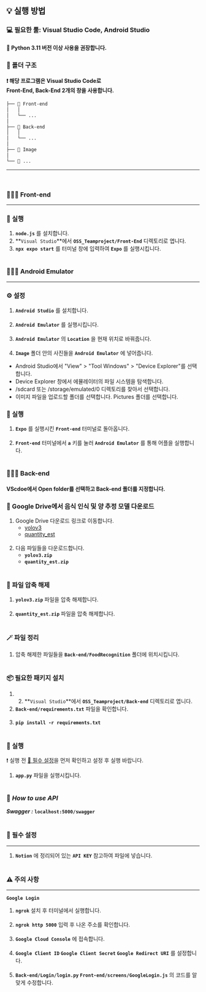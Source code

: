 ## 💡 실행 방법

### 💻 필요한 툴: Visual Studio Code, Android Studio

#### 🐍 Python 3.11 버전 이상 사용을 권장합니다.

### 📁 폴더 구조
#### ❗ 해당 프로그램은 Visual Studio Code로 <br> Front-End, Back-End 2개의 창을 사용합니다.

```bash
├── 📁 Front-end
│   │
│   └── ...
│
├── 📁 Back-end
│   │
│   └── ...
│   
├── 📁 Image
│   
└── 📁 ...
```
***
<br>

### 🧑🏼‍🍳 Front-end
* * *

### 🚀 실행
1. **`node.js`** 를 설치합니다.
2. **`Visual Studio`**에서 **`OSS_Teamproject/Front-End`** 디렉토리로 엽니다.
3. **`npx expo start`** 를 터미널 창에 입력하여 **`Expo`** 를 실행시킵니다.
<br><br>

### 🧑🏼‍🍳 Android Emulator
* * *

### ⚙ 설정
1. **`Android Studio`** 를 설치합니다. <br><br>
2. **`Android Emulator`** 를 실행시킵니다. <br><br>
3. **`Android Emulator`** 의 **`Location`** 을 현재 위치로 바꿔줍니다. <br><br>
4. **`Image`** 폴더 안의 사진들을 **`Android Emulator`** 에 넣어줍니다.<br>
 - Android Studio에서 "View" > "Tool Windows" > "Device Explorer"를 선택합니다.<br>
 - Device Explorer 창에서 에뮬레이터의 파일 시스템을 탐색합니다.<br>
 - /sdcard 또는 /storage/emulated/0 디렉토리를 찾아서 선택합니다.<br>
 - 이미지 파일을 업로드할 폴더를 선택합니다. Pictures 폴더를 선택합니다.<br>

### 🚀 실행
1. **`Expo`** 를 실행시킨 **`Front-end`** 터미널로 돌아옵니다. <br><br>
2. **`Front-end`** 터미널에서 **`a`** 키를 눌러 **`Android Emulator`** 를 통해 어플을 실행합니다.
<br><br>

### 🧑🏼‍🍳 Back-end
#### VScdoe에서 Open folder를 선택하고 Back-end 폴더를 지정합니다.

### 🔗 Google Drive에서 음식 인식 및 양 추정 모델 다운로드
1. Google Drive 다운로드 링크로 이동합니다.  
   - [yolov3](https://drive.google.com/file/d/1DRJElnJSbhlmeyZ85NXpsqBcewgnrbcF/view?usp=sharing)
   - [quantity_est](https://drive.google.com/file/d/1QKwV2J-6kdMC6_h0L9kkJ0ueRWYmVMCi/view?usp=drive_link) <br><br>
2. 다음 파일들을 다운로드합니다.
   - **`yolov3.zip`**
   - **`quantity_est.zip`** <br><br>

### 🚦 파일 압축 해제
1. **`yolov3.zip`** 파일을 압축 해제합니다. <br><br>
2. **`quantity_est.zip`** 파일을 압축 해제합니다. <br><br>

### 🪄 파일 정리
1. 압축 해제한 파일들을 **`Back-end/FoodRecognition`** 폴더에 위치시킵니다. <br><br>

### 📦 필요한 패키지 설치
1. 2. **`Visual Studio`**에서 **`OSS_Teamproject/Back-end`** 디렉토리로 엽니다.
2. **`Back-end/requirements.txt`** 파일을 확인합니다. <br><br>
2. **`pip install -r requirements.txt`** <br><br>

### 🚀 실행
❗ 실행 전  [🔑 필수 설정](#-필수-설정)을 먼저 확인하고 설정 후 실행 바랍니다.<br>
1. **`app.py`** 파일을 실행시킵니다. <br><br>

### 🌈 _How to use API_
_**Swagger :**_ **`localhost:5000/swagger`**
<br><br>

### 🔑 필수 설정
* * *

1. **`Notion`** 에 정리되어 있는  **`API KEY`** 참고하여 파일에 넣습니다.
<br><br>

### ⚠ 주의 사항
* * *

**`Google Login`**
1. **`ngrok`** 설치 후 터미널에서 실행합니다. <br><br>
2. **`ngrok http 5000`** 입력 후 나온 주소를 확인합니다.<br><br>
3. **`Google Cloud Console`** 에 접속합니다. <br><br> 
4. **`Google Client ID` `Google Client Secret` `Google Redirect URI`** 를 설정합니다. <br><br>
5. **`Back-end/Login/login.py` `Front-end/screens/GoogleLogin.js`** 의 코드를 알맞게 수정합니다. <br><br>
